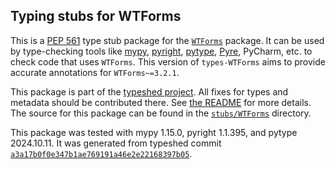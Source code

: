 ## Typing stubs for WTForms

This is a [PEP 561](https://peps.python.org/pep-0561/)
type stub package for the [`WTForms`](https://github.com/pallets-eco/wtforms) package.
It can be used by type-checking tools like
[mypy](https://github.com/python/mypy/),
[pyright](https://github.com/microsoft/pyright),
[pytype](https://github.com/google/pytype/),
[Pyre](https://pyre-check.org/),
PyCharm, etc. to check code that uses `WTForms`. This version of
`types-WTForms` aims to provide accurate annotations for
`WTForms~=3.2.1`.

This package is part of the [typeshed project](https://github.com/python/typeshed).
All fixes for types and metadata should be contributed there.
See [the README](https://github.com/python/typeshed/blob/main/README.md)
for more details. The source for this package can be found in the
[`stubs/WTForms`](https://github.com/python/typeshed/tree/main/stubs/WTForms)
directory.

This package was tested with
mypy 1.15.0,
pyright 1.1.395,
and pytype 2024.10.11.
It was generated from typeshed commit
[`a3a17b0f0e347b1ae769191a46e2e22168397b05`](https://github.com/python/typeshed/commit/a3a17b0f0e347b1ae769191a46e2e22168397b05).